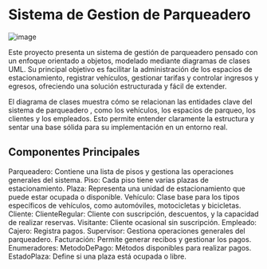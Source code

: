 # Sistema de Gestion de Parqueadero
![image](https://github.com/user-attachments/assets/194c9c30-20ac-45c6-b3ee-66a2d188d5f3)


Este proyecto presenta un sistema de gestión de parqueadero pensado con un enfoque orientado a objetos, modelado mediante diagramas de clases UML. 
Su principal objetivo es facilitar la administración de los espacios de estacionamiento, registrar vehículos, gestionar tarifas y controlar ingresos y egresos, ofreciendo una solución estructurada y fácil de extender.

El diagrama de clases muestra cómo se relacionan las entidades clave del sistema de parqueadero , como los vehículos, los espacios de parqueo, los clientes y los empleados. Esto permite entender claramente la estructura y sentar una base sólida para su implementación en un entorno real.

## Componentes Principales
Parqueadero: Contiene una lista de pisos y gestiona las operaciones generales del sistema.
Piso: Cada piso tiene varias plazas de estacionamiento.
Plaza: Representa una unidad de estacionamiento que puede estar ocupada o disponible.
Vehículo: Clase base para los tipos específicos de vehículos, como automóviles, motocicletas y bicicletas.
Cliente:
ClienteRegular: Cliente con suscripción, descuentos, y la capacidad de realizar reservas.
Visitante: Cliente ocasional sin suscripción.
Empleado:
Cajero: Registra pagos.
Supervisor: Gestiona operaciones generales del parqueadero.
Facturación: Permite generar recibos y gestionar los pagos.
Enumeradores:
MetodoDePago: Métodos disponibles para realizar pagos.
EstadoPlaza: Define si una plaza está ocupada o libre.

